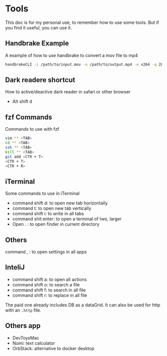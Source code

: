# Tools

This doc is for my personal use, to remember how to use some tools. But if you find it useful, you can use it.

## Handbrake Example

A example of how to use handbrake to convert a mov file to mp4

```bash
handbrakeCLI -i /path/to/input.mov -o /path/to/output.mp4 -e x264 -q 28 -r 15 -B 64 -X 1280 -O
```

## Dark readere shortcut

How to active/deactive dark reader in safari or other browser

- Alt shift d

## fzf Commands

Commands to use with fzf

```bash
vim ** <TAB>
cd ** <TAB>
ssh ** <TAB>
kill ** <TAB>
git add <CTR + T>
<CTR + T>
<CTR + R>
```

## iTerminal 

Some commands to use in iTerminal

- command shift d: to open new tab horizontally
- command t: to open new tab vertically
- command shift i: to write in all tabs
- command shit enter: to open a terminal of two, larger
- Open . : to open finder in current directory

## Others

command , : to open settings in all apps

## InteliJ
- command shift a: to open all actions
- command shift o: to search a file
- command shift f: to search in all file
- command shift r: to replace in all file

The paid one already includes DB as a dataGrid. It can also be used for http with an `.http` file.

## Others app
- DevToysMac
- Numi: text calculator
- OrbStack: alternative to docker desktop
